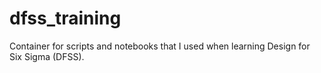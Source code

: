 # dfss_training

Container for scripts and notebooks that I used when learning Design for Six Sigma (DFSS).
